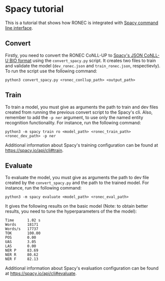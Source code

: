 # Spacy tutorial

This is a tutorial that shows how RONEC is integrated with [Spacy command line interface](https://spacy.io/api/cli).

## Convert 

Firstly, you need to convert the RONEC CoNLL-UP to [Spacy's JSON CoNLL-U BIO format](https://spacy.io/api/annotation#json-input) using the
`convert_spacy.py` script. It creates two files to train and validate the model (`dev_ronec.json` and `train_ronec.json`, respectievly). To run the script use the following command:

```
python3 convert_spacy.py <ronec_conllup_path> <output_path>
```

## Train

To train a model, you must give as arguments the path to train and dev files created from running the previous convert script to 
the Spacy's cli. Also, remember to add the `-p ner` argument, to use only the named entity recognition functionality. For instance,
run the following command:

```
python3 -m spacy train ro <model_path> <ronec_train_path> <ronec_dev_path> -p ner
```

Additional information about Spacy's training configuration can be found at https://spacy.io/api/cli#train.

## Evaluate

To evaluate the model, you must give as arguments the path to dev file created by the `convert_spacy.py` and the path to the trained model.
For instance, run the following command:

``` 
python3 -m spacy evaluate <model_path> <ronec_eval_path>
```

It gives the following results on the basic model (Note: to obtain better results, you need to tune the hyperparameters of the the model):

```
Time      1.02 s
Words     18171
Words/s   17737
TOK       100.00
POS       0.00
UAS       3.05
LAS       0.00
NER P     83.69
NER R     80.62
NER F     82.13
```

Additional information about Spacy's evaluation configuration can be found at https://spacy.io/api/cli#evaluate.
